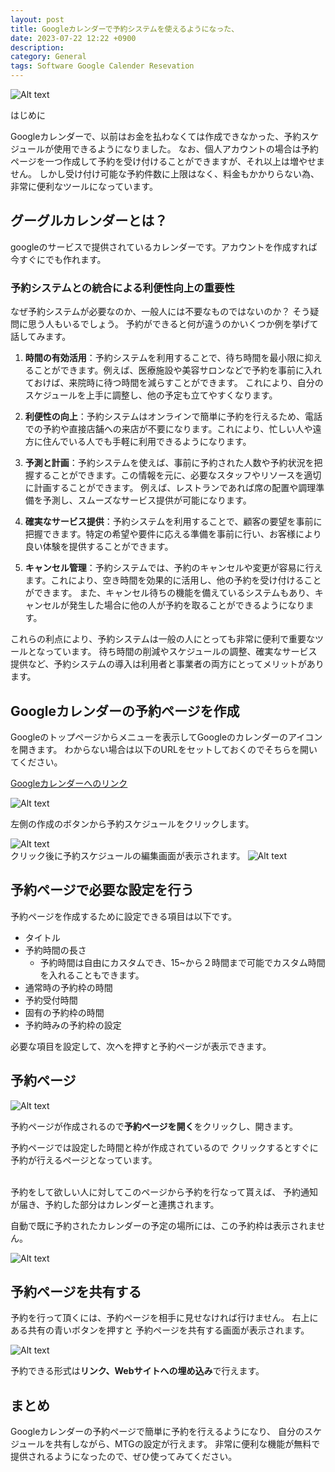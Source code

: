 ```yaml
---
layout: post
title: Googleカレンダーで予約システムを使えるようになった、
date: 2023-07-22 12:22 +0900
description:
category: General
tags: Software Google Calender Resevation
---
```


![Alt text](/assets/images/2023-07-22-google-calender-resevation/image.png)

はじめに

Googleカレンダーで、以前はお金を払わなくては作成できなかった、予約スケジュールが使用できるようになりました。
なお、個人アカウントの場合は予約ページを一つ作成して予約を受け付けることができますが、それ以上は増やせません。
しかし受け付け可能な予約件数に上限はなく、料金もかかりらない為、非常に便利なツールになっています。

## グーグルカレンダーとは？

googleのサービスで提供されているカレンダーです。アカウントを作成すれば今すぐにでも作れます。

### 予約システムとの統合による利便性向上の重要性

なぜ予約システムが必要なのか、一般人には不要なものではないのか？
そう疑問に思う人もいるでしょう。
予約ができると何が違うのかいくつか例を挙げて話してみます。

1. **時間の有効活用**：予約システムを利用することで、待ち時間を最小限に抑えることができます。例えば、医療施設や美容サロンなどで予約を事前に入れておけば、来院時に待つ時間を減らすことができます。
これにより、自分のスケジュールを上手に調整し、他の予定も立てやすくなります。

2. **利便性の向上**：予約システムはオンラインで簡単に予約を行えるため、電話での予約や直接店舗への来店が不要になります。これにより、忙しい人や遠方に住んでいる人でも手軽に利用できるようになります。

3. **予測と計画**：予約システムを使えば、事前に予約された人数や予約状況を把握することができます。この情報を元に、必要なスタッフやリソースを適切に計画することができます。
例えば、レストランであれば席の配置や調理準備を予測し、スムーズなサービス提供が可能になります。

4. **確実なサービス提供**：予約システムを利用することで、顧客の要望を事前に把握できます。特定の希望や要件に応える準備を事前に行い、お客様により良い体験を提供することができます。

5. **キャンセル管理**：予約システムでは、予約のキャンセルや変更が容易に行えます。これにより、空き時間を効果的に活用し、他の予約を受け付けることができます。
また、キャンセル待ちの機能を備えているシステムもあり、キャンセルが発生した場合に他の人が予約を取ることができるようになります。

これらの利点により、予約システムは一般の人にとっても非常に便利で重要なツールとなっています。
待ち時間の削減やスケジュールの調整、確実なサービス提供など、予約システムの導入は利用者と事業者の両方にとってメリットがあります。


## Googleカレンダーの予約ページを作成

Googleのトップページからメニューを表示してGoogleのカレンダーのアイコンを開きます。
わからない場合は以下のURLをセットしておくのでそちらを開いてください。

[Googleカレンダーへのリンク](https://calendar.google.com/calendar)

![Alt text](/assets/images/2023-07-22-google-calender-resevation/image-1.png)

左側の作成のボタンから予約スケジュールをクリックします。

![Alt text](/assets/images/2023-07-22-google-calender-resevation/image-3.png)
</br>
クリック後に予約スケジュールの編集画面が表示されます。
![Alt text](/assets/images/2023-07-22-google-calender-resevation/image-4.png)

## 予約ページで必要な設定を行う

予約ページを作成するために設定できる項目は以下です。

- タイトル
- 予約時間の長さ
  - 予約時間は自由にカスタムでき、15~から２時間まで可能でカスタム時間を入れることもできます。
- 通常時の予約枠の時間
- 予約受付時間
- 固有の予約枠の時間
- 予約時みの予約枠の設定

必要な項目を設定して、次へを押すと予約ページが表示できます。

## 予約ページ

![Alt text](/assets/images/2023-07-22-google-calender-resevation/image-5.png)

予約ページが作成されるので**予約ページを開く**をクリックし、開きます。

予約ページでは設定した時間と枠が作成されているので
クリックするとすぐに予約が行えるページとなっています。

</br>
予約をして欲しい人に対してこのページから予約を行なって貰えば、
予約通知が届き、予約した部分はカレンダーと連携されます。

自動で既に予約されたカレンダーの予定の場所には、この予約枠は表示されません。



![Alt text](/assets/images/2023-07-22-google-calender-resevation/image-6.png)


## 予約ページを共有する

予約を行って頂くには、予約ページを相手に見せなければ行けません。
右上にある共有の青いボタンを押すと
予約ページを共有する画面が表示されます。

![Alt text](../assets/images/2023-07-22-google-calender-resevation/image-7.png)

予約できる形式は**リンク、Webサイトへの埋め込み**で行えます。


## まとめ

Googleカレンダーの予約ページで簡単に予約を行えるようになり、
自分のスケジュールを共有しながら、MTGの設定が行えます。
非常に便利な機能が無料で提供されるようになったので、ぜひ使ってみてください。
